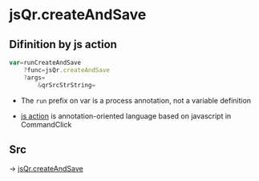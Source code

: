 # jsQr.createAndSave

## Difinition by js action

```js.js
var=runCreateAndSave
	?func=jsQr.createAndSave
	?args=
		&qrSrcStrString=
```

- The `run` prefix on var is a process annotation, not a variable definition

- [js action](#) is annotation-oriented language based on javascript in CommandClick

## Src

-> [jsQr.createAndSave](https://github.com/puutaro/CommandClick/blob/master/app/src/main/java/com/puutaro/commandclick/fragment_lib/terminal_fragment/js_interface/qr/JsQr.kt#L153)


